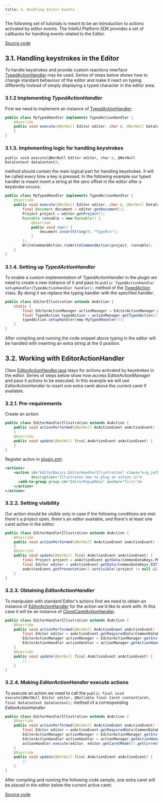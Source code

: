 ```yaml
---
title: 3. Handling Editor Events
---
```


The following set of tutorials is meant to be an introduction to actions activated by editor events.
The IntelliJ Platform SDK provides a set of callbacks for handling events related to the Editor.

[Source code](https://github.com/JetBrains/intellij-sdk-docs/tree/master/code_samples/editor_basics)


## 3.1. Handling keystrokes in the Editor

To handle keystrokes and provide custom reactions interface
[TypedActionHandler](upsource:///platform/platform-api/src/com/intellij/openapi/editor/actionSystem/TypedActionHandler.java)
may be used.
Series of steps below shows how to change standard behaviour of the editor and make it react on typing differently instead of simply displaying a typed character in the editor area.

### 3.1.2 Implementing *TypedActionHandler*

First we need to implement an instance of
[TypedActionHandler](upsource:///platform/platform-api/src/com/intellij/openapi/editor/actionSystem/TypedActionHandler.java):

```java
public class MyTypedHandler implements TypedActionHandler {
    @Override
    public void execute(@NotNull Editor editor, char c, @NotNull DataContext dataContext) {
    }
}
```

### 3.1.3. Implementing logic for handling keystrokes

`public void execute(@NotNull Editor editor, char c, @NotNull DataContext dataContext);`

method should contain the main logical part for handling keystrokes. It will be called every time a key is pressed.
In the following example our typed handler is meant insert a string at the zero offset in the editor after a keystroke occurs:

```java
public class MyTypedHandler implements TypedActionHandler {
    @Override
    public void execute(@NotNull Editor editor, char c, @NotNull DataContext dataContext) {
        final Document document = editor.getDocument();
        Project project = editor.getProject();
        Runnable runnable = new Runnable() {
            @Override
            public void run() {
                document.insertString(0, "Typed\n");
            }
        };
        WriteCommandAction.runWriteCommandAction(project, runnable);
    }
}
```

### 3.1.4. Setting up *TypedActionHandler*

To enable a custom implementation of *TypedActionHandler* in the plugin we need to create a new instance of it and pass to
`public TypedActionHandler setupHandler(TypedActionHandler handler);` method of the
[TypedAction](upsource:///platform/platform-api/src/com/intellij/openapi/editor/actionSystem/TypedAction.java)
class. By doing it we replace the typing handler with the specified handler.

```java
public class EditorIllustration extends AnAction {
    static {
        final EditorActionManager actionManager = EditorActionManager.getInstance();
        final TypedAction typedAction = actionManager.getTypedAction();
        typedAction.setupHandler(new MyTypedHandler());
    }
}
```

After compiling and running the code snippet above typing in the editor will be handled with inserting an extra string at the 0 position.

## 3.2. Working with EditorActionHandler

Class
[EditorActionHandler.java](upsource:///platform/platform-api/src/com/intellij/openapi/editor/actionSystem/EditorActionHandler.java)
stays for actions activated by keystrokes in the editor.
Series of steps below show how access *EditorActionManager* and pass it actions to be executed.
In this example we will use *EditorActionHandler* to insert one extra caret above the current caret if available.

### 3.2.1. Pre-requirements

Create an action:

```java
public class EditorHandlerIllustration extends AnAction {
    public void actionPerformed(@NotNull AnActionEvent anActionEvent) {
    }
    @Override
    public void update(@NotNull final AnActionEvent anActionEvent) {
    }
}
```

Register action in
[plugin.xml](https://github.com/JetBrains/intellij-sdk-docs/blob/master/code_samples/editor_basics/resources/META-INF/plugin.xml):

```xml
<actions>
    <action id="EditorBasics.EditorHandlerIllustration" class="org.jetbrains.tutorials.editor.basics.EditorHandlerIllustration" text="Editor Handler"
            description="Illustrates how to plug an action in">
      <add-to-group group-id="EditorPopupMenu" anchor="first"/>
    </action>
</action>
```

### 3.2.2. Setting visibility

Our action should be visible only in case if the following conditions are met:
there's a project open, there's an editor available, and there's at least one caret active in the editor:

```java
public class EditorHandlerIllustration extends AnAction {
    @Override
    public void actionPerformed(@NotNull AnActionEvent anActionEvent) {
    }
    @Override
    public void update(@NotNull final AnActionEvent anActionEvent) {
        final Project project = anActionEvent.getData(CommonDataKeys.PROJECT);
        final Editor editor = anActionEvent.getData(CommonDataKeys.EDITOR);
        anActionEvent.getPresentation().setVisible((project != null && editor != null && !editor.getCaretModel().getAllCarets().isEmpty()));
    }
}
```

### 3.2.3. Obtaining *EditorActionHandler*

To manipulate with standard Editor's actions first we need to obtain
an instance of
[EditorActionHandler](upsource:///platform/platform-api/src/com/intellij/openapi/editor/actionSystem/EditorActionHandler.java)
for the action we'd like to work with. Ih this case it will be an instance of
[CloneCaretActionHandler](upsource:///platform/platform-impl/src/com/intellij/openapi/editor/actions/CloneCaretActionHandler.java).

```java
public class EditorHandlerIllustration extends AnAction {
    @Override
    public void actionPerformed(@NotNull AnActionEvent anActionEvent) {
        final Editor editor = anActionEvent.getRequiredData(CommonDataKeys.EDITOR);
        EditorActionManager actionManager = EditorActionManager.getInstance();
        EditorActionHandler actionHandler = actionManager.getActionHandler(IdeActions.ACTION_EDITOR_CLONE_CARET_BELOW);
    }
    @Override
    public void update(@NotNull final AnActionEvent anActionEvent) {
        //...
    }
}
```

### 3.2.4. Making *EditorActionHandler* execute actions

To execute an action we need to call the `public final void execute(@NotNull Editor editor, @Nullable final Caret contextCaret, final DataContext dataContext);`
method of a corresponding *EditorActionHandler*

```java
public class EditorHandlerIllustration extends AnAction {
    @Override
    public void actionPerformed(@NotNull AnActionEvent anActionEvent) {
        final Editor editor = anActionEvent.getRequiredData(CommonDataKeys.EDITOR);
        EditorActionManager actionManager = EditorActionManager.getInstance();
        EditorActionHandler actionHandler = actionManager.getActionHandler(IdeActions.ACTION_EDITOR_CLONE_CARET_BELOW);
        actionHandler.execute(editor, editor.getCaretModel().getCurrentCaret(), anActionEvent.getDataContext());
    }
    @Override
    public void update(@NotNull final AnActionEvent anActionEvent) {
        //
    }
}
```

After compiling and running the following code sample, one extra caret will be placed in the editor below the current active caret.

[Source code](https://github.com/JetBrains/intellij-sdk-docs/tree/master/code_samples/editor_basics)

